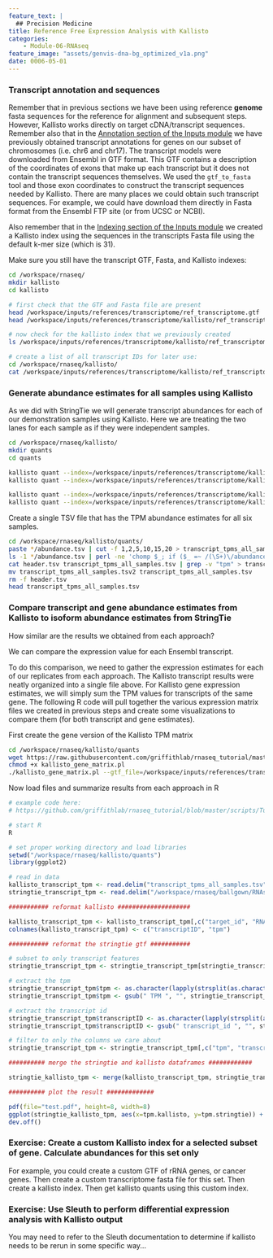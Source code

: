 ```yaml
---
feature_text: |
  ## Precision Medicine
title: Reference Free Expression Analysis with Kallisto
categories:
    - Module-06-RNAseq
feature_image: "assets/genvis-dna-bg_optimized_v1a.png"
date: 0006-05-01
---
```


### Transcript annotation and sequences
Remember that in previous sections we have been using reference **genome** fasta sequences for the reference for alignment and subsequent steps. However, Kallisto works directly on target cDNA/transcript sequences. Remember also that in the [Annotation section of the Inputs module](/module-02-inputs/0002/03/01/Annotation/) we have previously obtained transcript annotations for genes on our subset of chromosomes (i.e. chr6 and chr17). The transcript models were downloaded from Ensembl in GTF format. This GTF contains a description of the coordinates of exons that make up each transcript but it does not contain the transcript sequences themselves. We used the `gtf_to_fasta` tool and those exon coordinates to construct the transcript sequences needed by Kallisto. There are many places we could obtain such transcript sequences. For example, we could have download them directly in Fasta format from the Ensembl FTP site (or from UCSC or NCBI).

Also remember that in the [Indexing section of the Inputs module](/module-02-inputs/0002/04/01/Indexing/) we created a Kallisto index using the sequences in the transcripts Fasta file using the default k-mer size (which is 31).

Make sure you still have the transcript GTF, Fasta, and Kallisto indexes:
```bash
cd /workspace/rnaseq/
mkdir kallisto
cd kallisto

# first check that the GTF and Fasta file are present
head /workspace/inputs/references/transcriptome/ref_transcriptome.gtf
head /workspace/inputs/references/transcriptome/kallisto/ref_transcriptome_clean.fa

# now check for the kallisto index that we previously created
ls /workspace/inputs/references/transcriptome/kallisto/ref_transcriptome_kallisto_index

# create a list of all transcript IDs for later use:
cd /workspace/rnaseq/kallisto/
cat /workspace/inputs/references/transcriptome/kallisto/ref_transcriptome_clean.fa | grep ">" | perl -ne '$_ =~ s/\>//; print $_' | sort | uniq > transcript_id_list.txt

```

### Generate abundance estimates for all samples using Kallisto
As we did with StringTie we will generate transcript abundances for each of our demonstration samples using Kallisto. Here we are treating the two lanes for each sample as if they were independent samples.

```bash
cd /workspace/rnaseq/kallisto/
mkdir quants
cd quants

kallisto quant --index=/workspace/inputs/references/transcriptome/kallisto/ref_transcriptome_kallisto_index --output-dir=RNAseq_Norm_Lane1 --threads=8 --plaintext /workspace/inputs/data/fastq/RNAseq_Norm/RNAseq_Norm_Lane1_R1.fastq.gz /workspace/inputs/data/fastq/RNAseq_Norm/RNAseq_Norm_Lane1_R2.fastq.gz
kallisto quant --index=/workspace/inputs/references/transcriptome/kallisto/ref_transcriptome_kallisto_index --output-dir=RNAseq_Norm_Lane2 --threads=8 --plaintext /workspace/inputs/data/fastq/RNAseq_Norm/RNAseq_Norm_Lane2_R1.fastq.gz /workspace/inputs/data/fastq/RNAseq_Norm/RNAseq_Norm_Lane2_R2.fastq.gz

kallisto quant --index=/workspace/inputs/references/transcriptome/kallisto/ref_transcriptome_kallisto_index --output-dir=RNAseq_Tumor_Lane1 --threads=8 --plaintext /workspace/inputs/data/fastq/RNAseq_Tumor/RNAseq_Tumor_Lane1_R1.fastq.gz /workspace/inputs/data/fastq/RNAseq_Tumor/RNAseq_Tumor_Lane1_R2.fastq.gz
kallisto quant --index=/workspace/inputs/references/transcriptome/kallisto/ref_transcriptome_kallisto_index --output-dir=RNAseq_Tumor_Lane2 --threads=8 --plaintext /workspace/inputs/data/fastq/RNAseq_Tumor/RNAseq_Tumor_Lane2_R1.fastq.gz /workspace/inputs/data/fastq/RNAseq_Tumor/RNAseq_Tumor_Lane2_R2.fastq.gz

```

Create a single TSV file that has the TPM abundance estimates for all six samples.
```bash
cd /workspace/rnaseq/kallisto/quants/
paste */abundance.tsv | cut -f 1,2,5,10,15,20 > transcript_tpms_all_samples.tsv
ls -1 */abundance.tsv | perl -ne 'chomp $_; if ($_ =~ /(\S+)\/abundance\.tsv/){print "\t$1"}' | perl -ne 'print "target_id\tlength$_\n"' > header.tsv
cat header.tsv transcript_tpms_all_samples.tsv | grep -v "tpm" > transcript_tpms_all_samples.tsv2
mv transcript_tpms_all_samples.tsv2 transcript_tpms_all_samples.tsv
rm -f header.tsv
head transcript_tpms_all_samples.tsv

```

### Compare transcript and gene abundance estimates from Kallisto to isoform abundance estimates from StringTie
How similar are the results we obtained from each approach?

We can compare the expression value for each Ensembl transcript.

To do this comparison, we need to gather the expression estimates for each of our replicates from each approach. The Kallisto transcript results were neatly organized into a single file above. For Kallisto gene expression estimates, we will simply sum the TPM values for transcripts of the same gene. The following R code will pull together the various expression matrix files we created in previous steps and create some visualizations to compare them (for both transcript and gene estimates).

First create the gene version of the Kallisto TPM matrix
```bash
cd /workspace/rnaseq/kallisto/quants
wget https://raw.githubusercontent.com/griffithlab/rnaseq_tutorial/master/scripts/kallisto_gene_matrix.pl
chmod +x kallisto_gene_matrix.pl
./kallisto_gene_matrix.pl --gtf_file=/workspace/inputs/references/transcriptome/ref_transcriptome.gtf --kallisto_transcript_matrix_in=transcript_tpms_all_samples.tsv --kallisto_transcript_matrix_out=gene_tpms_all_samples.tsv

```

Now load files and summarize results from each approach in R
```R
# example code here:
# https://github.com/griffithlab/rnaseq_tutorial/blob/master/scripts/Tutorial_comparisons.R

# start R
R

# set proper working directory and load libraries
setwd("/workspace/rnaseq/kallisto/quants")
library(ggplot2)

# read in data
kallisto_transcript_tpm <- read.delim("transcript_tpms_all_samples.tsv")
stringtie_transcript_tpm <- read.delim("/workspace/rnaseq/ballgown/RNAseq_Tumor_Lane1/RNAseq_Tumor_Lane1.gtf", skip=2, header=FALSE)

########### reformat kallisto ####################

kallisto_transcript_tpm <- kallisto_transcript_tpm[,c("target_id", "RNAseq_Tumor_Lane1")]
colnames(kallisto_transcript_tpm) <- c("transcriptID", "tpm")

########### reformat the stringtie gtf ###########

# subset to only transcript features
stringtie_transcript_tpm <- stringtie_transcript_tpm[stringtie_transcript_tpm$V3 == "transcript",]

# extract the tpm
stringtie_transcript_tpm$tpm <- as.character(lapply(strsplit(as.character(stringtie_transcript_tpm$V9), ";"), function(x) return(x[length(x)])))
stringtie_transcript_tpm$tpm <- gsub(" TPM ", "", stringtie_transcript_tpm$tpm)

# extract the transcript id
stringtie_transcript_tpm$transcriptID <- as.character(lapply(strsplit(as.character(stringtie_transcript_tpm$V9), ";"), function(x) x[2]))
stringtie_transcript_tpm$transcriptID <- gsub(" transcript_id ", "", stringtie_transcript_tpm$transcriptID)

# filter to only the columns we care about
stringtie_transcript_tpm <- stringtie_transcript_tpm[,c("tpm", "transcriptID")]

########## merge the stringtie and kallisto dataframes ############

stringtie_kallisto_tpm <- merge(kallisto_transcript_tpm, stringtie_transcript_tpm, by=c("transcriptID"), suffixes=c(".kallisto", ".stringtie"))

########## plot the result #############

pdf(file="test.pdf", height=8, width=8)
ggplot(stringtie_kallisto_tpm, aes(x=tpm.kallisto, y=tpm.stringtie)) + geom_point()
dev.off()

```

### Exercise: Create a custom Kallisto index for a selected subset of gene. Calculate abundances for this set only
For example, you could create a custom GTF of rRNA genes, or cancer genes. Then create a custom transcriptome fasta file for this set. Then create a kallisto index.  Then get kallisto quants using this custom index.

### Exercise: Use Sleuth to perform differential expression analysis with Kallisto output
You may need to refer to the Sleuth documentation to determine if kallisto needs to be rerun in some specific way...
